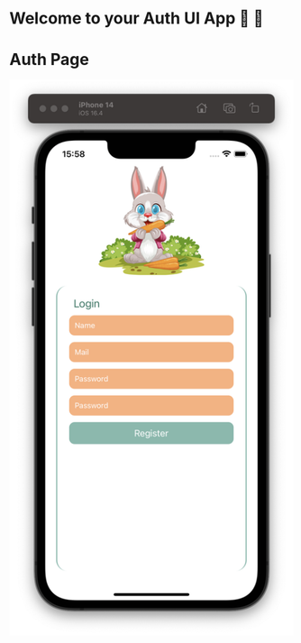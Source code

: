 # Welcome to your Auth UI App 🥕 🐇 

# Auth Page

  <img src="./Src/Assets/uı.png" alt="Context Screen" style="width: auto; height: auto;">




